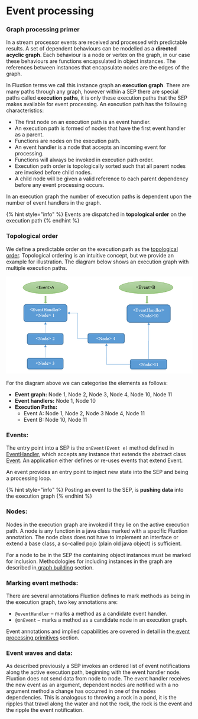 # Event processing

### Graph processing primer

In a stream processor events are received and processed with predictable results. A set of dependent behaviours can be modelled as a **directed acyclic graph**. Each behaviour is a node or vertex on the graph, in our case these behaviours are functions encapsulated in object instances. The references between instances that encapsulate nodes are the edges of the graph. 

In Fluxtion terms we call this instance graph an **execution graph**. There are many paths through any graph, however within a SEP there are special paths called **execution paths**, it is only these execution paths that the SEP makes available for event processing. An execution path has the following characteristics:

* The first node on an execution path is an event handler.
* An execution path is formed of nodes that have the first event handler as a parent.
* Functions are nodes on the execution path.
* An event handler is a node that accepts an incoming event for processing.
* Functions will always be invoked in execution path order.
* Execution path order is topologically sorted such that all parent nodes are invoked before child nodes.
* A child node will be given a valid reference to each parent dependency before any event processing occurs.

In an execution graph the number of execution paths is dependent upon the number of event handlers in the graph. 

{% hint style="info" %}
Events are dispatched in **topological order** on the execution path
{% endhint %}

### Topological order

We define a predictable order on the execution path as the [topological order](https://en.wikipedia.org/wiki/Topological_sorting). Topological ordering is an intuitive concept, but we provide an example for illustration. The diagram below shows an execution graph with multiple execution paths.

![Example execution graph with multiple execution paths](../../../.gitbook/assets/execution_graph_paths.png)

For the diagram above we can categorise the elements as follows:

* **Event graph:** Node 1, Node 2, Node 3, Node 4, Node 10, Node 11
* **Event handlers:** Node 1, Node 10
* **Execution Paths:**
  * Event A: Node 1, Node 2, Node 3 Node 4, Node 11
  * Event B: Node 10, Node 11

### Events:

The entry point into a SEP is the `onEvent(Event e)` method defined in [EventHandler](https://github.com/v12technology/fluxtion/blob/master/api/src/main/java/com/fluxtion/runtime/lifecycle/EventHandler.java), which accepts any instance that extends the abstract class [Event](https://github.com/v12technology/fluxtion/blob/master/api/src/main/java/com/fluxtion/runtime/event/Event.java). An application either defines or re-uses events that extend Event. 

An event provides an entry point to inject new state into the SEP and being a processing loop.

{% hint style="info" %}
Posting an event to the SEP, is **pushing data** into the execution graph
{% endhint %}

### Nodes:

Nodes in the execution graph are invoked if they lie on the active execution path. A node is any function in a java class marked with a specific Fluxtion annotation. The node class does not have to implement an interface or extend a base class, a so-called pojo \(plain old java object\) is sufficient. 

For a node to be in the SEP the containing object instances must be marked for inclusion. Methodologies for including instances in the graph are described in[ graph building](../child-1/graph-building.md) section.

### Marking event methods:

There are several annotations Fluxtion defines to mark methods as being in the execution graph, two key annotations are:

* `@eventHandler` – marks a method as a candidate event handler.
* `@onEvent` – marks a method as a candidate node in an execution graph.

Event annotations and implied capabilities are covered in detail in the[ event processing primitives](../../child-2/) section. 

### Event waves and data:

As described previously a SEP invokes an ordered list of event notifications along the active execution path, beginning with the event handler node. Fluxtion does not send data from node to node. The event handler receives the new event as an argument, dependent nodes are notified with a no argument method a change has occurred in one of the nodes dependencies. This is analogous to throwing a rock in a pond, it is the ripples that travel along the water and not the rock, the rock is the event and the ripple the event notification.

### 

